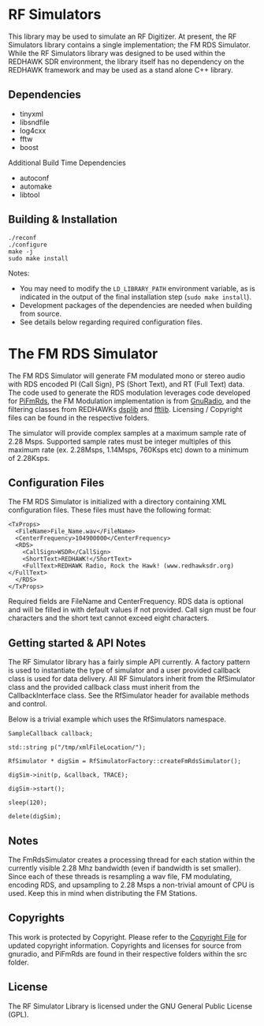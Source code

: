 # RF Simulators

This library may be used to simulate an RF Digitizer.  At present, the RF Simulators library contains a single implementation; the FM RDS Simulator.  While the RF Simulators library was designed to be used within the REDHAWK SDR environment, the library itself has no dependency on the REDHAWK framework and may be used as a stand alone C++ library.

## Dependencies

* tinyxml
* libsndfile
* log4cxx
* fftw
* boost

Additional Build Time Dependencies

* autoconf
* automake
* libtool


## Building & Installation
    ./reconf
    ./configure
    make -j
    sudo make install

Notes:

* You may need to modify the `LD_LIBRARY_PATH` environment variable, as is indicated in the output of the final installation step (`sudo make install`).
* Development packages of the dependencies are needed when building from source.
* See details below regarding required configuration files.

# The FM RDS Simulator

The FM RDS Simulator will generate FM modulated mono or stereo audio with RDS encoded PI (Call Sign), PS (Short Text), and RT (Full Text) data. The code used to generate the RDS modulation leverages code developed for [PiFmRds](https://github.com/ChristopheJacquet/PiFmRds), the FM Modulation implementation is from [GnuRadio](www.http://gnuradio.org), and the filtering classes from REDHAWKs [dsplib](https://github.com/RedhawkSDR/dsp) and [fftlib](https://github.com/RedhawkSDR/fftlib).  Licensing / Copyright files can be found in the respective folders.

The simulator will provide complex samples at a maximum sample rate of 2.28 Msps.  Supported sample rates must be integer multiples of this maximum rate (ex. 2.28Msps, 1.14Msps, 760Ksps etc) down to a minimum of 2.28Ksps.    

## Configuration Files

The FM RDS Simulator is initialized with a directory containing XML configuration files.  These files must have the following format: 


    <TxProps>
      <FileName>File_Name.wav</FileName>
      <CenterFrequency>104900000</CenterFrequency>
      <RDS>
        <CallSign>WSDR</CallSign>
        <ShortText>REDHAWK!</ShortText>
        <FullText>REDHAWK Radio, Rock the Hawk! (www.redhawksdr.org)</FullText>
      </RDS>
    </TxProps>

Required fields are FileName and CenterFrequency.  RDS data is optional and will be filled in with default values if not provided.  Call sign must be four characters and the short text cannot exceed eight characters. 

## Getting started & API Notes

The RF Simulator library has a fairly simple API currently.  A factory pattern is used to instantiate the type of simulator and a user provided callback class is used for data delivery.  All RF Simulators inherit from the RfSimulator class and the provided callback class must inherit from the CallbackInterface class.  See the RfSimulator header for available methods and control.

Below is a trivial example which uses the RfSimulators namespace.

	SampleCallback callback;

	std::string p("/tmp/xmlFileLocation/");

	RfSimulator * digSim = RfSimulatorFactory::createFmRdsSimulator();

	digSim->init(p, &callback, TRACE);

	digSim->start();

	sleep(120);

	delete(digSim);

## Notes

The FmRdsSimulator creates a processing thread for each station within the currently visible 2.28 Mhz bandwidth (even if bandwidth is set smaller).  Since each of these threads is resampling a wav file, FM modulating, encoding RDS, and upsampling to 2.28 Msps a non-trivial amount of CPU is used.  Keep this in mind when distributing the FM Stations.

## Copyrights

This work is protected by Copyright. Please refer to the [Copyright File](COPYRIGHT) for updated copyright information.
Copyrights and licenses for source from gnuradio, and PiFmRds are found in their respective folders within the src folder.

## License

The RF Simulator Library is licensed under the GNU General Public License (GPL).

